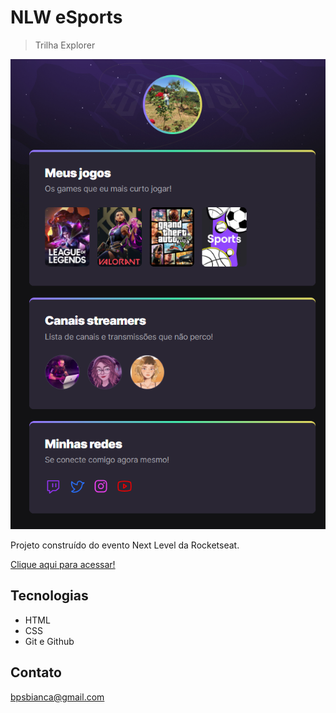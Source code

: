 # NLW eSports

> Trilha Explorer

![preview](./.github/preview.png)

Projeto construído do evento Next Level da Rocketseat.

[Clique aqui para acessar!](https://biancabps.github.io/nlw-esports-explorer/)

## Tecnologias

- HTML
- CSS
- Git e Github

## Contato

bpsbianca@gmail.com